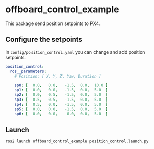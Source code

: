 # offboard_control_example

This package send position setpoints to PX4.

## Configure the setpoints

In `config/position_control.yaml`  you can change and add position setpoints.

```yaml
position_control:
  ros__parameters:
    # Position: [ X, Y, Z, Yaw, Duration ]

    sp0: [  0.0,   0.0,   -1.5,  0.0,  10.0 ]
    sp1: [  0.0,   0.0,   -1.5,  0.0,  5.0  ]
    sp2: [  0.0,   0.5,   -1.5,  0.0,  5.0  ]
    sp3: [  0.5,   0.5,   -1.5,  0.0,  5.0  ]
    sp4: [  0.5,   0.0,   -1.5,  0.0,  5.0  ]
    sp5: [  0.0,   0.0,   -1.5,  0.0,  5.0  ]
    sp6: [  0.0,   0.0,    0.0,  0.0,  5.0  ]
```

## Launch 

```shell
ros2 launch offboard_control_example position_control.launch.py
```

